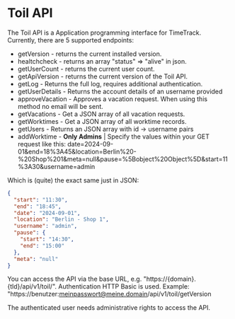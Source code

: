 # Toil API

The Toil API is a Application programming interface for TimeTrack.
Currently, there are 5 supported endpoints:

* getVersion - returns the current installed version.
* healtchcheck - returns an array "status" => "alive" in json.
* getUserCount - returns the current user count.
* getApiVersion - returns the current version of the Toil API.
* getLog - Returns the full log, requires additional authentication.
* getUserDetails - Returns the account details of an username provided
* approveVacation - Approves a vacation request. When using this method no email will be sent.
* getVacations - Get a JSON array of all vacation requests.
* getWorktimes - Get a JSON array of all worktime records.
* getUsers - Returns an JSON array with id -> username pairs
* addWorktime - **Only Admins** | Specify the values within your GET request like this:
  date=2024-09-01&end=18%3A45&location=Berlin%20-%20Shop%201&meta=null&pause=%5Bobject%20Object%5D&start=11%3A30&username=admin

Which is (quite) the exact same just in JSON:

```json
{
  "start": "11:30",
  "end": "18:45",
  "date": "2024-09-01",
  "location": "Berlin - Shop 1",
  "username": "admin",
  "pause": {
    "start": "14:30",
    "end": "15:00"
  },
  "meta": "null"
}

```

You can access the API via the base URL, e.g. "https://{domain}.{tld}/api/v1/toil/". Authentication HTTP Basic is used.
Example: "https://benutzer:meinpasswort@meine.domain/api/v1/toil/getVersion

The authenticated user needs administrative rights to access the API.
